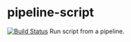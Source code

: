 # pipeline-script
[![Build Status](http://localhost:8080/buildStatus/icon?job=fibonacci)](http://localhost:8080/job/fibonacci/)
Run script from a pipeline.
